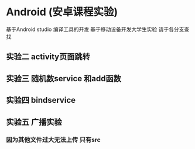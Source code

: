 # Android (安卓课程实验)
基于Android studio 编译工具的开发
基于移动设备开发大学生实验
请于各分支查找
## 实验二 activity页面跳转
## 实验三 随机数service 和add函数
## 实验四 bindservice
## 实验五 广播实验
### 因为其他文件过大无法上传 只有src

